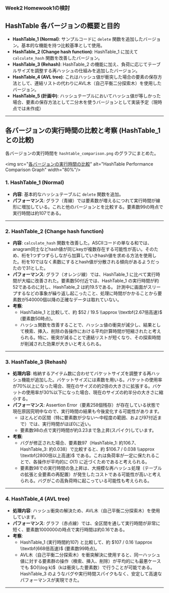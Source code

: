 ### Week2 Homewook1の検討

## HashTable 各バージョンの概要と目的

  * **HashTable\_1 (Normal)**: サンプルコードに `delete` 関数を追加したバージョン。基本的な機能を持つ比較基準として使用。
  * **HashTable\_2 (Change hash function)**: HashTable\_1 に加えて `calculate_hash` 関数を改善したバージョン。
  * **HashTable\_3 (Rehash)**: HashTable\_2 の機能に加え、負荷に応じてテーブルサイズを調整する再ハッシュの仕組みを追加したバージョン。
  * **HashTable\_4 (AVL tree)**: これはハッシュ値が衝突した場合の要素の保存方法として、連結リストの代わりにAVL木（自己平衡二分探索木）を使用したバージョン。
  * **HashTable\_5 (計画中)**: ハッシュテーブルにおいてハッシュ値が等しかった場合、要素の保存方法として二分木を使うバージョンとして実装予定（現時点では未作成）

-----

## 各バージョンの実行時間の比較と考察 (HashTable\_1 との比較)

各バージョンの実行時間を `hashtable_comparison.png` のグラフにまとめた。

\<img src="[各バージョンの実行時間の比較](/Users/hayashiayano/Desktop/STEP/week2_hashtable_1/hashtable_comparison.png)" alt="HashTable Performance Comparison Graph" width="80%"/\>

### 1\. HashTable\_1 (Normal)

  * **内容**: 基本的なハッシュテーブルに `delete` 関数を追加。
  * **パフォーマンス**: グラフ（青線）では要素数が増えるにつれて実行時間が線形に増加している。これと他のバージョンとを比較する。要素数99の時点で実行時間は約107である。

-----

### 2\. HashTable\_2 (Change hash function)

  * **内容**: `calculate_hash` 関数を改善した。ASCIIコードの単なる和では、anagram同士などhash値が同じkeyが複数存在する可能性が高い。そのため、桁を1つずつずらしながら加算していきhash値を求める方法を使用した。桁を10ではなく素数にするとhash値が分散される傾向があるようだったので31とした。
  * **パフォーマンス**: グラフ（オレンジ線）では、HashTable\_1 に比べて実行時間が大幅に改善された。要素数50付近では、HashTable\_1 の実行時間が約52であるのに対し、HashTable\_2 は約19.5である。
  計測中に画面がスリープするなどの事象が繰り返し起こったこと、処理に時間がかかることから要素数が540000個以降の正確なデータは取れていない。
  * **考察**:
      *  HashTable\_1 と比較して、約 $52 / 19.5 \\approx \\textbf{2.67倍高速}$ (要素数50時点)。
      * ハッシュ関数を改善することで、ハッシュ値の衝突が減少し、結果として検索、挿入、削除の各操作における平均計算時間が短縮されたと考えられる。特に、衝突が減ることで連結リストが短くなり、その探索時間が削減された効果が大きいと考えられる。

-----

### 3\. HashTable\_3 (Rehash)

  * **処理内容**: 格納するアイテム数に合わせてバケットサイズを調整する再ハッシュ機能が追加した。バケットサイズには素数を用いる。バケットの使用率が70%以上になった場合、現在のサイズの約2倍の大きさに拡張する。バケットの使用率が30%以下になった場合、現在のサイズの約半分の大きさに縮小する。
  * **パフォーマンス**: Assertion Error（要素258個残存）が存在している状態で現在原因究明中なので、実行時間の結果も今後変化する可能性があります。
      * ほとんどの区間（特に要素数が少ない～中程度の範囲、および97付近まで）では、実行時間がほぼ0に近い。
      * 要素数98の点で実行時間が約3.23まで急上昇(スパイク)しています。
  * **考察**:
      * バグが修正された場合、要素数97（HashTable\_1: 約106.7、HashTable\_3: 約0.038）で比較すると、約 $106.7 / 0.038 \\approx \\textbf{2800倍以上高速}$ である。これは負荷率が一定に保たれることで、各操作が平均的に $O(1)$ に近づくためであると考えられる。
      * 要素数98での実行時間の急上昇は、大規模な再ハッシュ処理（テーブルの拡張と全要素の再配置）が発生したコストである可能性が高いと考えられる。バグがこの高負荷時に起こっている可能性も考えられる。

-----

### 4\. HashTable\_4 (AVL tree)

  * **処理内容**: ハッシュ衝突の解決ため、AVL木（自己平衡二分探索木）を使用しています。
  * **パフォーマンス**: グラフ（赤点線）では、全区間を通して実行時間が非常に短く、要素数1000000の時点で実行時間は約0.16である。
  * **考察**:
      * HashTable\_1 (実行時間約107) と比較して、約 $107 / 0.16 \\approx \\textbf{668倍高速}$ (要素数99時点)。
      * AVL木（自己平衡二分探索木）を衝突解決に使用すると、同一ハッシュ値に対する要素群の操作（検索、挿入、削除）が平均的にも最悪ケースでも $O(\\log k)$（kは衝突した要素数）で行うことが可能である。HashTable\_3 のようなバグや実行時間スパイクもなく、安定して高速なパフォーマンスが実現できた。

-----
